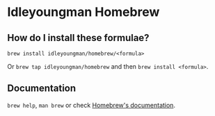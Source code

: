 # Idleyoungman Homebrew

## How do I install these formulae?
`brew install idleyoungman/homebrew/<formula>`

Or `brew tap idleyoungman/homebrew` and then `brew install <formula>`.

## Documentation
`brew help`, `man brew` or check [Homebrew's documentation](https://docs.brew.sh).

